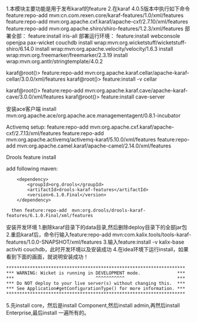 1.本模块主要功能是用于发布karaf的feature
2.在karaf 4.0.5版本中执行如下命令
feature:repo-add mvn:cn.com.rexen.core/karaf-features/1.0/xml/features
feature:repo-add mvn:org.apache.cxf.karaf/apache-cxf/2.7.10/xml/features
feature:repo-add mvn:org.apache.shiro/shiro-features/1.2.3/xml/features
部署全部：
feature:install iris-all
部署运行环境：
feature:install webconsole openjpa pax-wicket couchdb
install wrap:mvn:org.wicketstuff/wicketstuff-shiro/6.14.0
install wrap:mvn:org.apache.velocity/velocity/1.6.3
install wrap:mvn:org.freemarker/freemarker/2.3.19
install wrap:mvn:org.antlr/stringtemplate/4.0.2

karaf@root()> feature:repo-add mvn:org.apache.karaf.cellar/apache-karaf-cellar/3.0.0/xml/features
karaf@root()> feature:install -v cellar

karaf@root()> feature:repo-add mvn:org.apache.karaf.cave/apache-karaf-cave/3.0.0/xml/features
karaf@root()> feature:install cave-server

安装ace客户端
install mvn:org.apache.ace/org.apache.ace.managementagent/0.8.1-incubator

Activemq setup:
feature:repo-add mvn:org.apache.cxf.karaf/apache-cxf/2.7.13/xml/features
feature:repo-add mvn:org.apache.activemq/activemq-karaf/5.10.0/xml/features
feature:repo-add mvn:org.apache.camel.karaf/apache-camel/2.14.0/xml/features

Drools feature install

add following maven:

        <dependency>
            <groupId>org.drools</groupId>
            <artifactId>drools-karaf-features</artifactId>
            <version>6.1.0.Final</version>
        </dependency>

      then feature:repo-add  mvn:org.drools/drools-karaf-features/6.1.0.Final/xml/features


安装开发环境
1.删除karaf目录下的data目录,然后删除deploy目录下的全部jar包
2.重启karaf后，命令行输入feature:repo-add mvn:com.kalix.tools/tools-karaf-features/1.0.0-SNAPSHOT/xml/features
3.输入feature:install -v kalix-base activiti couchdb，此时开发环境以及安装成功
4.在idea环境下运行install，如果看到下面的画面，就说明安装成功！

    ********************************************************************
    *** WARNING: Wicket is running in DEVELOPMENT mode.              ***
    ***                               ^^^^^^^^^^^                    ***
    *** Do NOT deploy to your live server(s) without changing this.  ***
    *** See Application#getConfigurationType() for more information. ***
    ********************************************************************
5.先install core，然后是install Component,然后install admin,再然后install Enterprise,最后install 一遍所有的。
